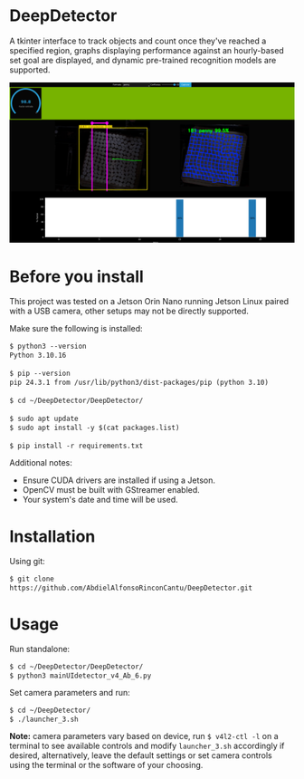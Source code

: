 # DeepDetector #
A tkinter interface to track objects and count once they've reached a specified region, graphs displaying performance against an hourly-based set goal are displayed, and dynamic pre-trained recognition models are supported.

![DeepDetector_Screenshot_0.png](DeepDetector_Screenshot_0.png)

# Before you install #

This project was tested on a Jetson Orin Nano running Jetson Linux paired with a USB camera, other setups may not be directly supported.

Make sure the following is installed:

    $ python3 --version
    Python 3.10.16

    $ pip --version
    pip 24.3.1 from /usr/lib/python3/dist-packages/pip (python 3.10)

    $ cd ~/DeepDetector/DeepDetector/

    $ sudo apt update
    $ sudo apt install -y $(cat packages.list)

    $ pip install -r requirements.txt 

Additional notes:
- Ensure CUDA drivers are installed if using a Jetson.
- OpenCV must be built with GStreamer enabled.
- Your system's date and time will be used.

# Installation #

Using git:

    $ git clone https://github.com/AbdielAlfonsoRinconCantu/DeepDetector.git

# Usage #
Run standalone:

    $ cd ~/DeepDetector/DeepDetector/
    $ python3 mainUIdetector_v4_Ab_6.py

Set camera parameters and run:

    $ cd ~/DeepDetector/
    $ ./launcher_3.sh

**Note:** camera parameters vary based on device, run `$ v4l2-ctl -l` on a terminal to see available controls and modify `launcher_3.sh` accordingly if desired, alternatively, leave the default settings or set camera controls using the terminal or the software of your choosing.
